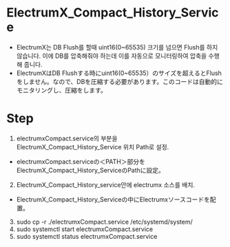# ElectrumX_Compact_History_Service

- ElectrumX는 DB Flush를 할때 uint16(0~65535) 크기를 넘으면 Flush를 하지 않습니다. 이에 DB를 압축해줘야 하는데 이를 자동으로 모니터링하여 압축을 수행해 줍니다.
- ElectrumXはDB Flushする時にuint16(0~65535）のサイズを超えるとFlushをしません。なので、DBを圧縮する必要があります。このコードは自動的にモニタリングし、圧縮をします。

# Step
1. electrumxCompact.service의 <path>부분을 ElectrumX_Compact_History_Service 위치 Path로 설정.
  - electrumxCompact.serviceの＜PATH＞部分をElectrumX_Compact_History_ServiceのPathに設定。

2. ElectrumX_Compact_History_service안에 electrumx 소스를 배치.
  - ElectrumX_Compact_History_Serviceの中にElectrumxソースコードを配置。
 
3. sudo cp -r ./electrumxCompact.service /etc/systemd/system/
4. sudo systemctl start electrumxCompact.service
5. sudo systemctl status electrumxCompact.service
